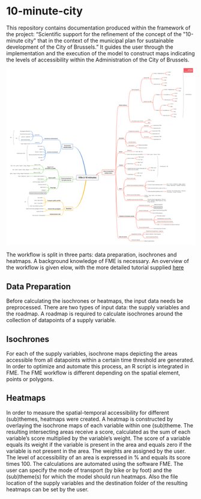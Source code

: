 # 10-minute-city

This repository contains documentation produced within the framework of the project: “Scientific support for the refinement of the concept of the "10-minute city" that in the context of the municipal plan for sustainable development of the City of Brussels.” It guides the user through the implementation and the execution of the model to construct maps indicating the levels of accessibility within the Administration of the City of Brussels. 

![alt text](https://github.com/sadl-kuleuven/10-minute-city/blob/main/assets/scheme%20of%20the%20variables.png)


The workflow is split in three parts: data preparation, isochrones and heatmaps. A background knowledge of FME is necessary. An overview of the workflow is given elow, with the more detailed tutorial supplied [here](https://github.com/sadl-kuleuven/10-minute-city/blob/main/Tutorial%201.0.pdf)

## Data Preparation
Before calculating the isochrones or heatmaps, the input data needs be preprocessed. There are two types of input data: the supply variables and the roadmap. A roadmap is required to calculate isochrones around the collection of datapoints of a supply variable. 

## Isochrones
For each of the supply variables, isochrone maps depicting the areas accessible from all datapoints within a certain time threshold are generated. In order to optimize and automate this process, an R script is integrated in FME. The FME workflow is different depending on the spatial element, points or polygons. 

## Heatmaps
In order to measure the spatial-temporal accessibility for different (sub)themes, heatmaps were created. A heatmap is constructed by overlaying the isochrone maps of each variable within one (sub)theme. The resulting intersecting areas receive a score, calculated as the sum of each variable’s score multiplied by the variable’s weight. The score of a variable equals its weight if the variable is present in the area and equals zero if the variable is not present in the area. The weights are assigned by the user. The level of accessibility of an area is expressed in % and equals its score times 100. The calculations are automated using the software FME. The user can specify the mode of transport (by bike or by foot) and the (sub)theme(s) for which the model should run heatmaps. Also the file location of the supply variables and the destination folder of the resulting heatmaps can be set by the user. 
